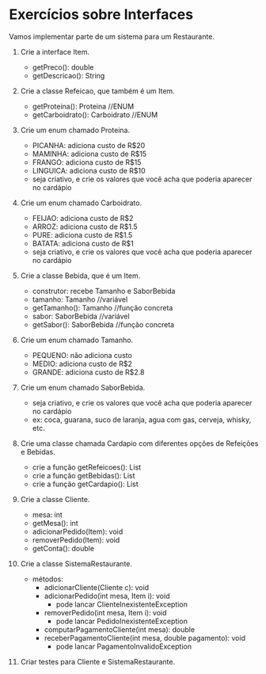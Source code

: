 # Exercícios sobre Interfaces

Vamos implementar parte de um sistema para um Restaurante.

1. Crie a interface Item.
     - getPreco(): double
     - getDescricao(): String

2. Crie a classe Refeicao, que também é um Item.
     - getProteina(): Proteina          //ENUM
     - getCarboidrato(): Carboidrato    //ENUM

3. Crie um enum chamado Proteina.
     - PICANHA: adiciona custo de R$20
     - MAMINHA: adiciona custo de R$15
     - FRANGO: adiciona custo de R$15
     - LINGUICA: adiciona custo de R$10
     - seja criativo, e crie os valores que você acha que poderia aparecer no cardápio

4. Crie um enum chamado Carboidrato.
     - FEIJAO: adiciona custo de R$2
     - ARROZ: adiciona custo de R$1.5
     - PURE: adiciona custo de R$1.5
     - BATATA: adiciona custo de R$1
     - seja criativo, e crie os valores que você acha que poderia aparecer no cardápio

5. Crie a classe Bebida, que é um Item.
     - construtor: recebe Tamanho e SaborBebida
     - tamanho: Tamanho       //variável
     - getTamanho(): Tamanho  //função concreta
     - sabor: SaborBebida     //variável     
     - getSabor(): SaborBebida   //função concreta     
     
6. Crie um enum chamado Tamanho.
     - PEQUENO: não adiciona custo
     - MEDIO: adiciona custo de R$2
     - GRANDE: adiciona custo de R$2.8
 
7. Crie um enum chamado SaborBebida.
     - seja criativo, e crie os valores que você acha que poderia aparecer no cardápio
     - ex: coca, guarana, suco de laranja, agua com gas, cerveja, whisky, etc.

8. Crie uma classe chamada Cardapio com diferentes opções de Refeições e Bebidas.
     - crie a função getRefeicoes(): List<Refeicao>
     - crie a função getBebidas(): List<Bebidas>
     - crie a função getCardapio(): List<Item>

9. Crie a classe Cliente.
    - mesa: int
    - getMesa(): int
    - adicionarPedido(Item): void
    - removerPedido(Item): void
    - getConta(): double
    
11. Crie a classe SistemaRestaurante.
    - métodos:
        - adicionarCliente(Cliente c): void
        - adicionarPedido(int mesa, Item i): void
            - pode lancar ClienteInexistenteException
        - removerPedido(int mesa, Item i): void
            - pode lancar PedidoInexistenteException
        - computarPagamentoCliente(int mesa): double
        - receberPagamentoCliente(int mesa, double pagamento): void
            - pode lancar PagamentoInvalidoException

12. Criar testes para Cliente e SistemaRestaurante.
